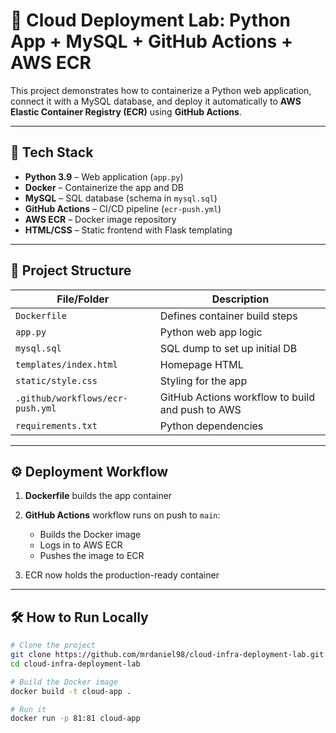 # 🐳 Cloud Deployment Lab: Python App + MySQL + GitHub Actions + AWS ECR

This project demonstrates how to containerize a Python web application, connect it with a MySQL database, and deploy it automatically to **AWS Elastic Container Registry (ECR)** using **GitHub Actions**.

---

## 🚀 Tech Stack

- **Python 3.9** – Web application (`app.py`)
- **Docker** – Containerize the app and DB
- **MySQL** – SQL database (schema in `mysql.sql`)
- **GitHub Actions** – CI/CD pipeline (`ecr-push.yml`)
- **AWS ECR** – Docker image repository
- **HTML/CSS** – Static frontend with Flask templating

---

## 📁 Project Structure

| File/Folder | Description |
|-------------|-------------|
| `Dockerfile` | Defines container build steps |
| `app.py` | Python web app logic |
| `mysql.sql` | SQL dump to set up initial DB |
| `templates/index.html` | Homepage HTML |
| `static/style.css` | Styling for the app |
| `.github/workflows/ecr-push.yml` | GitHub Actions workflow to build and push to AWS |
| `requirements.txt` | Python dependencies |

---

## ⚙️ Deployment Workflow

1. **Dockerfile** builds the app container  
2. **GitHub Actions** workflow runs on push to `main`:
   - Builds the Docker image
   - Logs in to AWS ECR
   - Pushes the image to ECR

3. ECR now holds the production-ready container

---

## 🛠 How to Run Locally

```bash
# Clone the project
git clone https://github.com/mrdaniel98/cloud-infra-deployment-lab.git
cd cloud-infra-deployment-lab

# Build the Docker image
docker build -t cloud-app .

# Run it
docker run -p 81:81 cloud-app
